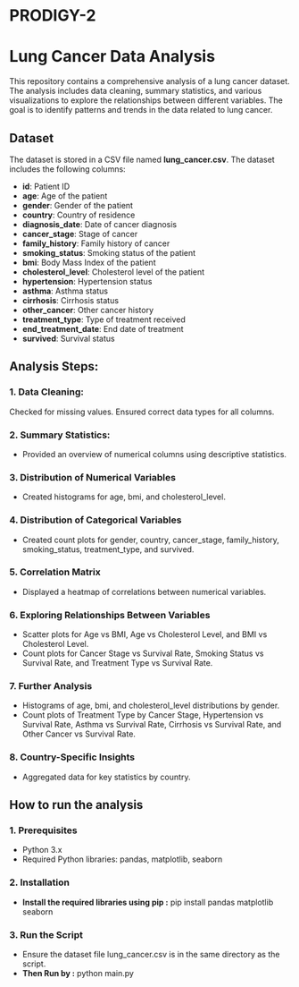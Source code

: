 # PRODIGY-2
# **Lung Cancer Data Analysis**

This repository contains a comprehensive analysis of a lung cancer dataset. The analysis includes data cleaning, summary statistics, and various visualizations to explore the relationships between different variables. The goal is to identify patterns and trends in the data related to lung cancer.

## **Dataset**
The dataset is stored in a CSV file named **lung_cancer.csv**. The dataset includes the following columns:

- **id**: Patient ID
- **age**: Age of the patient
- **gender**: Gender of the patient
- **country**: Country of residence
- **diagnosis_date**: Date of cancer diagnosis
- **cancer_stage**: Stage of cancer
- **family_history**: Family history of cancer
- **smoking_status**: Smoking status of the patient
- **bmi**: Body Mass Index of the patient
- **cholesterol_level**: Cholesterol level of the patient
- **hypertension**: Hypertension status
- **asthma**: Asthma status
- **cirrhosis**: Cirrhosis status
- **other_cancer**: Other cancer history
- **treatment_type**: Type of treatment received
- **end_treatment_date**: End date of treatment
- **survived**: Survival status

## **Analysis Steps:**

### **1. Data Cleaning:**
Checked for missing values.
Ensured correct data types for all columns.

### **2. Summary Statistics:**
- Provided an overview of numerical columns using descriptive statistics.

### **3. Distribution of Numerical Variables**
- Created histograms for age, bmi, and cholesterol_level.

### **4. Distribution of Categorical Variables**
- Created count plots for gender, country, cancer_stage, family_history, smoking_status, treatment_type, and survived.

### **5. Correlation Matrix**
- Displayed a heatmap of correlations between numerical variables.

### **6. Exploring Relationships Between Variables**
- Scatter plots for Age vs BMI, Age vs Cholesterol Level, and BMI vs Cholesterol Level.
- Count plots for Cancer Stage vs Survival Rate, Smoking Status vs Survival Rate, and Treatment Type vs Survival Rate.

### **7. Further Analysis**
- Histograms of age, bmi, and cholesterol_level distributions by gender.
- Count plots of Treatment Type by Cancer Stage, Hypertension vs Survival Rate, Asthma vs Survival Rate, Cirrhosis vs Survival Rate, and Other Cancer vs Survival Rate.

### **8. Country-Specific Insights**
- Aggregated data for key statistics by country.

## **How to run the analysis**

### **1. Prerequisites**
- Python 3.x
- Required Python libraries: pandas, matplotlib, seaborn

### **2. Installation**
- **Install the required libraries using pip :** pip install pandas matplotlib seaborn

### **3. Run the Script**
- Ensure the dataset file lung_cancer.csv is in the same directory as the script.
- **Then Run by :** python main.py
